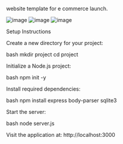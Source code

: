 website template for e commerce launch.

![image](https://github.com/user-attachments/assets/5896264a-48af-4f9b-b300-ee0f8713f028)
![image](https://github.com/user-attachments/assets/d7de65a4-b778-41b1-895e-39b822b294e0)
![image](https://github.com/user-attachments/assets/721b67d8-c4d5-45c3-acb7-c14c8b353a98)

Setup Instructions

Create a new directory for your project:

bash
mkdir project
cd project

Initialize a Node.js project:

bash
npm init -y


Install required dependencies:

bash
npm install express body-parser sqlite3


Start the server:

bash
node server.js


Visit the application at:
http://localhost:3000
